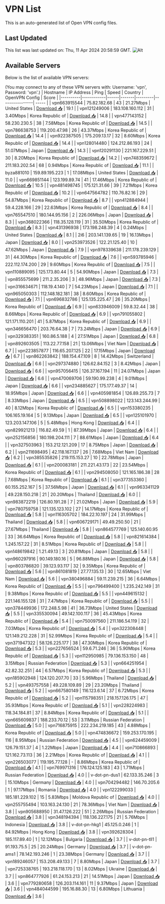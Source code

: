 # VPN List

This is an auto-generated list of Open VPN config files.

## Last Updated

This list was last updated on: Thu, 11 Apr 2024 20:58:59 GMT.
![Alt](https://repobeats.axiom.co/api/embed/186b98318ef1479477931607c1ad7d823f12451f.svg "Repobeats analytics image")

## Available Servers

Below is the list of available VPN servers:

(You may connect to any of these VPN servers with: Username: 'vpn', Password: 'vpn'.)
| Hostname | IP Address | Ping | Speed | Country | OpenVPN Config | Score |
|----------|------------|------|-------|---------|----------------| ----- |
| vpn663915544 | 75.82.182.68 | 43 | 21.27Mbps | United States | [Download 📥](./configs/server_0_US.ovpn) | 19.1 |
| vpn121249006 | 183.108.160.112 | 31 | 3.40Mbps | Korea Republic of | [Download 📥](./configs/server_1_KR.ovpn) | 14.8 |
| vpn477143152 | 58.230.230.5 | 38 | 7.58Mbps | Korea Republic of | [Download 📥](./configs/server_2_KR.ovpn) | 14.5 |
| vpn786638753 | 119.200.47.98 | 26 | 43.37Mbps | Korea Republic of | [Download 📥](./configs/server_3_KR.ovpn) | 14.4 |
| vpn922387505 | 175.209.13.17 | 32 | 8.60Mbps | Korea Republic of | [Download 📥](./configs/server_4_KR.ovpn) | 14.4 |
| vpn128014480 | 124.212.86.193 | 24 | 51.07Mbps | Japan | [Download 📥](./configs/server_5_JP.ovpn) | 14.3 |
| vpn120291130 | 221.167.229.51 | 30 | 8.20Mbps | Korea Republic of | [Download 📥](./configs/server_6_KR.ovpn) | 14.2 |
| vpn748359672 | 211.183.202.54 | 68 | 0.94Mbps | Korea Republic of | [Download 📥](./configs/server_7_KR.ovpn) | 11.1 |
| byza881010 | 159.89.195.223 | 1 | 17.08Mbps | United States | [Download 📥](./configs/server_8_US.ovpn) | 11.0 |
| vpn669851144 | 123.199.89.74 | 41 | 17.46Mbps | Korea Republic of | [Download 📥](./configs/server_9_KR.ovpn) | 10.5 |
| vpn481498745 | 175.121.31.66 | 39 | 7.21Mbps | Korea Republic of | [Download 📥](./configs/server_10_KR.ovpn) | 10.2 |
| vpn647564782 | 110.76.82.16 | 29 | 54.87Mbps | Korea Republic of | [Download 📥](./configs/server_11_KR.ovpn) | 8.7 |
| vpn412884944 | 59.4.228.166 | 29 | 22.63Mbps | Korea Republic of | [Download 📥](./configs/server_12_KR.ovpn) | 8.4 |
| vpn765547510 | 180.144.95.156 | 2 | 226.06Mbps | Japan | [Download 📥](./configs/server_13_JP.ovpn) | 8.3 |
| vpn368022366 | 118.35.128.119 | 31 | 35.50Mbps | Korea Republic of | [Download 📥](./configs/server_14_KR.ovpn) | 8.3 |
| vpn431396938 | 173.198.248.39 | 4 | 0.24Mbps | United States | [Download 📥](./configs/server_15_US.ovpn) | 8.1 |
| 2i6 | 203.141.139.65 | 19 | 16.13Mbps | Japan | [Download 📥](./configs/server_16_JP.ovpn) | 8.0 |
| vpn253973526 | 122.21.125.40 | 10 | 47.62Mbps | Japan | [Download 📥](./configs/server_17_JP.ovpn) | 7.9 |
| vpn978339638 | 211.178.239.129 | 31 | 44.30Mbps | Korea Republic of | [Download 📥](./configs/server_18_KR.ovpn) | 7.6 |
| vpn593785946 | 222.112.174.200 | 29 | 9.60Mbps | Korea Republic of | [Download 📥](./configs/server_19_KR.ovpn) | 7.5 |
| vpn110889095 | 125.173.80.44 | 5 | 54.90Mbps | Japan | [Download 📥](./configs/server_20_JP.ovpn) | 7.3 |
| vpn855575699 | 211.2.35.206 | 3 | 48.96Mbps | Japan | [Download 📥](./configs/server_21_JP.ovpn) | 7.3 |
| vpn316634671 | 118.19.4.140 | 7 | 54.23Mbps | Japan | [Download 📥](./configs/server_22_JP.ovpn) | 7.1 |
| vpn965050303 | 112.148.182.181 | 38 | 8.60Mbps | Korea Republic of | [Download 📥](./configs/server_23_KR.ovpn) | 7.1 |
| vpn696832786 | 125.135.225.47 | 26 | 35.20Mbps | Korea Republic of | [Download 📥](./configs/server_24_KR.ovpn) | 6.9 |
| vpn633946009 | 59.8.32.44 | 38 | 8.66Mbps | Korea Republic of | [Download 📥](./configs/server_25_KR.ovpn) | 6.9 |
| vpn791055802 | 121.171.110.201 | 41 | 5.87Mbps | Korea Republic of | [Download 📥](./configs/server_26_KR.ovpn) | 6.9 |
| vpn346656470 | 203.76.64.38 | 7 | 73.24Mbps | Japan | [Download 📥](./configs/server_27_JP.ovpn) | 6.9 |
| vpn329383351 | 160.86.5.188 | 4 | 27.51Mbps | Japan | [Download 📥](./configs/server_28_JP.ovpn) | 6.8 |
| vpn892603505 | 113.22.77.158 | 21 | 13.06Mbps | Viet Nam | [Download 📥](./configs/server_29_VN.ovpn) | 6.7 |
| vpn223857877 | 116.65.207.125 | 22 | 17.15Mbps | Japan | [Download 📥](./configs/server_30_JP.ovpn) | 6.7 |
| vpn862263842 | 188.154.47.109 | 8 | 14.42Mbps | Switzerland | [Download 📥](./configs/server_31_CH.ovpn) | 6.6 |
| vpn297374880 | 126.62.84.152 | 3 | 8.42Mbps | Japan | [Download 📥](./configs/server_32_JP.ovpn) | 6.6 |
| vpn957056415 | 126.37.167.194 | 11 | 24.07Mbps | Japan | [Download 📥](./configs/server_33_JP.ovpn) | 6.6 |
| vpn470069706 | 59.190.99.238 | 4 | 9.01Mbps | Japan | [Download 📥](./configs/server_34_JP.ovpn) | 6.6 |
| vpn234885627 | 175.177.49.37 | 14 | 18.95Mbps | Japan | [Download 📥](./configs/server_35_JP.ovpn) | 6.6 |
| vpn405981854 | 126.89.255.73 | 7 | 8.33Mbps | Japan | [Download 📥](./configs/server_36_JP.ovpn) | 6.5 |
| vpn508898022 | 123.143.244.99 | 40 | 8.12Mbps | Korea Republic of | [Download 📥](./configs/server_37_KR.ovpn) | 6.5 |
| vpn153380235 | 106.165.19.164 | 5 | 9.13Mbps | Japan | [Download 📥](./configs/server_38_JP.ovpn) | 6.5 |
| vpn125101970 | 123.203.147.106 | 5 | 5.48Mbps | Hong Kong | [Download 📥](./configs/server_39_HK.ovpn) | 6.4 |
| vpn829921213 | 116.82.49.59 | 1 | 87.39Mbps | Japan | [Download 📥](./configs/server_40_JP.ovpn) | 6.4 |
| vpn252156856 | 180.198.204.111 | 7 | 88.61Mbps | Japan | [Download 📥](./configs/server_41_JP.ovpn) | 6.4 |
| vpn327503963 | 153.212.121.209 | 17 | 8.75Mbps | Japan | [Download 📥](./configs/server_42_JP.ovpn) | 6.2 |
| vpn211698495 | 42.118.167.137 | 26 | 7.68Mbps | Viet Nam | [Download 📥](./configs/server_43_VN.ovpn) | 6.2 |
| vpn385535826 | 219.115.153.27 | 10 | 22.78Mbps | Japan | [Download 📥](./configs/server_44_JP.ovpn) | 6.1 |
| vpn200083181 | 211.221.43.173 | 22 | 23.54Mbps | Korea Republic of | [Download 📥](./configs/server_45_KR.ovpn) | 6.1 |
| vpn294508050 | 121.165.186.38 | 28 | 7.68Mbps | Korea Republic of | [Download 📥](./configs/server_46_KR.ovpn) | 6.1 |
| vpn377353360 | 60.155.252.167 | 5 | 37.56Mbps | Japan | [Download 📥](./configs/server_47_JP.ovpn) | 6.1 |
| vpn963341129 | 49.228.150.218 | 21 | 20.20Mbps | Thailand | [Download 📥](./configs/server_48_TH.ovpn) | 6.0 |
| vpn983872219 | 126.80.191.28 | 7 | 21.02Mbps | Japan | [Download 📥](./configs/server_49_JP.ovpn) | 5.9 |
| vpn780759758 | 121.135.123.102 | 27 | 14.17Mbps | Korea Republic of | [Download 📥](./configs/server_50_KR.ovpn) | 5.8 |
| vpn116305702 | 184.22.10.197 | 24 | 31.99Mbps | Thailand | [Download 📥](./configs/server_51_TH.ovpn) | 5.8 |
| vpn606729171 | 49.49.250.50 | 21 | 27.67Mbps | Thailand | [Download 📥](./configs/server_52_TH.ovpn) | 5.8 |
| vpn864577769 | 125.140.60.95 | 33 | 36.64Mbps | Korea Republic of | [Download 📥](./configs/server_53_KR.ovpn) | 5.8 |
| vpn821614384 | 1.245.157.22 | 31 | 8.51Mbps | Korea Republic of | [Download 📥](./configs/server_54_KR.ovpn) | 5.8 |
| vpn148619842 | 1.21.49.13 | 3 | 20.81Mbps | Japan | [Download 📥](./configs/server_55_JP.ovpn) | 5.8 |
| vpn960297916 | 90.149.180.16 | 5 | 96.88Mbps | Japan | [Download 📥](./configs/server_56_JP.ovpn) | 5.8 |
| vpn803786820 | 39.123.93.117 | 32 | 9.35Mbps | Korea Republic of | [Download 📥](./configs/server_57_KR.ovpn) | 5.6 |
| vpn861081819 | 27.77.135.13 | 30 | 12.65Mbps | Viet Nam | [Download 📥](./configs/server_58_VN.ovpn) | 5.6 |
| vpn380496884 | 59.11.239.215 | 36 | 6.64Mbps | Korea Republic of | [Download 📥](./configs/server_59_KR.ovpn) | 5.5 |
| vpn796499400 | 1.235.242.149 | 31 | 9.38Mbps | Korea Republic of | [Download 📥](./configs/server_60_KR.ovpn) | 5.5 |
| vpn449615132 | 221.146.155.128 | 31 | 7.47Mbps | Korea Republic of | [Download 📥](./configs/server_61_KR.ovpn) | 5.5 |
| vpn378449936 | 172.248.5.98 | 41 | 36.73Mbps | United States | [Download 📥](./configs/server_62_US.ovpn) | 5.5 |
| vpn335530094 | 49.142.100.117 | 36 | 45.43Mbps | Korea Republic of | [Download 📥](./configs/server_63_KR.ovpn) | 5.4 |
| vpn750097560 | 211.186.54.119 | 32 | 7.03Mbps | Korea Republic of | [Download 📥](./configs/server_64_KR.ovpn) | 5.4 |
| vpn322308448 | 121.149.212.228 | 31 | 52.99Mbps | Korea Republic of | [Download 📥](./configs/server_65_KR.ovpn) | 5.4 |
| vpn371947322 | 58.126.225.177 | 38 | 47.30Mbps | Korea Republic of | [Download 📥](./configs/server_66_KR.ovpn) | 5.3 |
| vpn227656524 | 59.6.71.246 | 36 | 5.90Mbps | Korea Republic of | [Download 📥](./configs/server_67_KR.ovpn) | 5.3 |
| vpn112950985 | 79.136.153.150 | 48 | 3.15Mbps | Russian Federation | [Download 📥](./configs/server_68_RU.ovpn) | 5.3 |
| vpn664251954 | 42.82.32.251 | 44 | 6.57Mbps | Korea Republic of | [Download 📥](./configs/server_69_KR.ovpn) | 5.3 |
| vpn185902948 | 124.120.207.70 | 33 | 5.96Mbps | Thailand | [Download 📥](./configs/server_70_TH.ovpn) | 5.2 |
| vpn493757558 | 49.228.109.89 | 29 | 23.20Mbps | Thailand | [Download 📥](./configs/server_71_TH.ovpn) | 5.2 |
| vpn667580149 | 116.123.6.14 | 37 | 6.72Mbps | Korea Republic of | [Download 📥](./configs/server_72_KR.ovpn) | 5.2 |
| vpn115798351 | 218.157.126.175 | 47 | 35.93Mbps | Korea Republic of | [Download 📥](./configs/server_73_KR.ovpn) | 5.1 |
| vpn228224983 | 118.34.184.81 | 37 | 8.84Mbps | Korea Republic of | [Download 📥](./configs/server_74_KR.ovpn) | 5.1 |
| vpn665609837 | 188.233.70.12 | 53 | 3.11Mbps | Russian Federation | [Download 📥](./configs/server_75_RU.ovpn) | 5.0 |
| vpn716875915 | 222.234.219.185 | 43 | 4.88Mbps | Korea Republic of | [Download 📥](./configs/server_76_KR.ovpn) | 5.0 |
| vpn474836672 | 159.253.170.195 | 116 | 8.95Mbps | Russian Federation | [Download 📥](./configs/server_77_RU.ovpn) | 4.5 |
| vpn624459009 | 126.79.151.37 | 4 | 1.22Mbps | Japan | [Download 📥](./configs/server_78_JP.ovpn) | 4.4 |
| vpn710866893 | 121.162.73.113 | 36 | 2.21Mbps | Korea Republic of | [Download 📥](./configs/server_79_KR.ovpn) | 4.1 |
| vpn226503077 | 119.195.77.128 | - | 8.86Mbps | Korea Republic of | [Download 📥](./configs/server_80_KR.ovpn) | 4.1 |
| vpn769971316 | 176.124.125.183 | 43 | 1.71Mbps | Russian Federation | [Download 📥](./configs/server_81_RU.ovpn) | 4.0 |
| v-dot-pn-dus1 | 62.133.35.246 | 3 | 15.10Mbps | Germany | [Download 📥](./configs/server_82_DE.ovpn) | 4.0 |
| vpn704294482 | 146.70.205.6 | 1 | 97.17Mbps | Romania | [Download 📥](./configs/server_83_RO.ovpn) | 4.0 |
| vpn122299033 | 185.181.229.102 | 15 | 5.83Mbps | Moldova Republic of | [Download 📥](./configs/server_84_MD.ovpn) | 4.0 |
| vpn255755494 | 103.163.24.130 | 21 | 78.36Mbps | Viet Nam | [Download 📥](./configs/server_85_VN.ovpn) | 3.8 |
| vpn905688950 | 31.47.126.222 | 51 | 2.26Mbps | Russian Federation | [Download 📥](./configs/server_86_RU.ovpn) | 3.8 |
| vpn348194394 | 118.136.227.175 | 21 | 5.76Mbps | Indonesia | [Download 📥](./configs/server_87_ID.ovpn) | 3.8 |
| v-dot-pn-hkg1 | 45.125.0.246 | 1 | 84.92Mbps | Hong Kong | [Download 📥](./configs/server_88_HK.ovpn) | 3.8 |
| vpn392628304 | 185.117.89.40 | 1 | 12.12Mbps | Bulgaria | [Download 📥](./configs/server_89_BG.ovpn) | 3.7 |
| v-dot-pn-tll1 | 91.193.75.5 | 25 | 20.24Mbps | Germany | [Download 📥](./configs/server_90_DE.ovpn) | 3.7 |
| v-dot-pn-ams1 | 78.142.193.246 | 1 | 23.38Mbps | Germany | [Download 📥](./configs/server_91_DE.ovpn) | 3.7 |
| vpn189246057 | 153.208.49.133 | 7 | 8.80Mbps | Japan | [Download 📥](./configs/server_92_JP.ovpn) | 3.7 |
| vpn725338765 | 193.218.118.170 | 13 | 8.02Mbps | Ukraine | [Download 📥](./configs/server_93_UA.ovpn) | 3.7 |
| vpn864777926 | 61.24.153.213 | 21 | 14.51Mbps | Japan | [Download 📥](./configs/server_94_JP.ovpn) | 3.6 |
| vpn779280658 | 126.203.114.161 | 11 | 9.37Mbps | Japan | [Download 📥](./configs/server_95_JP.ovpn) | 3.6 |
| vpn484044599 | 195.16.88.30 | 13 | 6.80Mbps | Lithuania | [Download 📥](./configs/server_96_LT.ovpn) | 3.6 |

